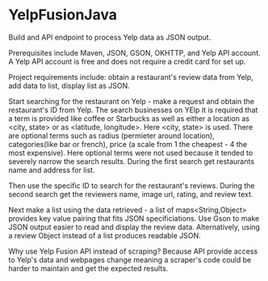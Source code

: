 # YelpFusionJava

Build and API endpoint to process Yelp data as JSON output.

Prerequisites include Maven, JSON, GSON, OKHTTP, and Yelp API account. 
A Yelp API account is free and does not require a credit card for set up.

Project requirements include:
obtain a restaurant's review data from Yelp,
add data to list,
display list as JSON.

Start searching for the restaurant on Yelp - make a request and obtain the restaurant's ID from Yelp.
The search businesses on YElp it is required that a term is provided like coffee or Starbucks
as well as either a location as <city, state> or as <latitude, longitude>.
Here <city, state> is used.
There are optional terms such as radius (permieter around location), categories(like bar or french), price (a scale from 1 the cheapest - 4 the most expensive).
Here optional terms were not used because it tended to severely narrow the search results.
During the first search get restaurants name and address for list.

Then use the specific ID to search for the restaurant's reviews.
During the second search get the reviewers name, image url, rating, and review text.

Next make a list using the data retrieved - a list of maps<String,Object> provides key value pairing that fits JSON specificiations.
Use Gson to make JSON output easier to read and display the review data.
Alternatively, using a review Object instead of a list produces readable JSON.

Why use Yelp Fusion API instead of scraping? 
Because API provide access to Yelp's data
and webpages change meaning a scraper's code could be harder to maintain and get the expected results.




